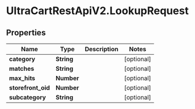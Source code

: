 # UltraCartRestApiV2.LookupRequest

## Properties

Name | Type | Description | Notes
------------ | ------------- | ------------- | -------------
**category** | **String** |  | [optional] 
**matches** | **String** |  | [optional] 
**max_hits** | **Number** |  | [optional] 
**storefront_oid** | **Number** |  | [optional] 
**subcategory** | **String** |  | [optional] 


